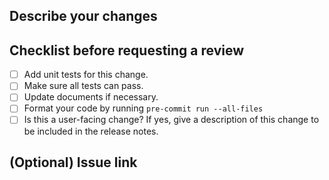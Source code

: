## Describe your changes

## Checklist before requesting a review
- [ ] Add unit tests for this change.
- [ ] Make sure all tests can pass.
- [ ] Update documents if necessary.
- [ ] Format your code by running `pre-commit run --all-files`
- [ ] Is this a user-facing change? If yes, give a description of this change to be included in the release notes.

## (Optional) Issue link
